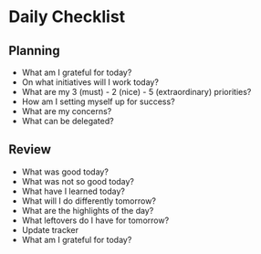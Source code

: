 # Daily Checklist

## Planning

- What am I grateful for today?
- On what initiatives will I work today?
- What are my 3 (must) - 2 (nice) - 5 (extraordinary) priorities?
- How am I setting myself up for success?
- What are my concerns?
- What can be delegated?

## Review

- What was good today?
- What was not so good today?
- What have I learned today?
- What will I do differently tomorrow?
- What are the highlights of the day?
- What leftovers do I have for tomorrow?
- Update tracker
- What am I grateful for today?
